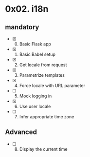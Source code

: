 # 0x02. i18n
## mandatory
- [x] 0. Basic Flask app
- [x] 1. Basic Babel setup
- [x] 2. Get locale from request
- [x] 3. Parametrize templates
- [x] 4. Force locale with URL parameter
- [ ] 5. Mock logging in
- [x] 6. Use user locale
- [ ] 7. Infer appropriate time zone
## Advanced
- [ ] 8. Display the current time 
